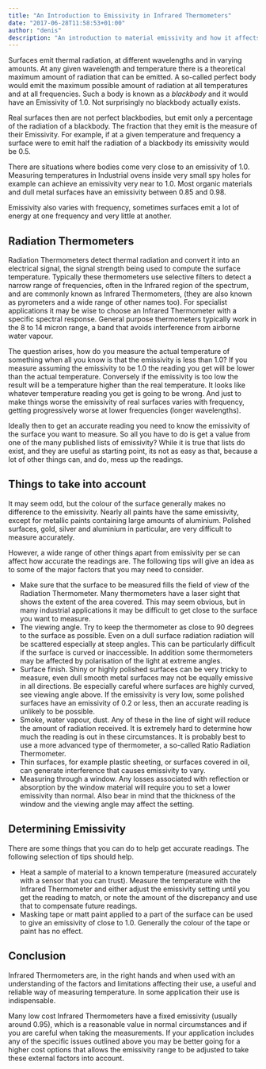 ```yaml
---
title: "An Introduction to Emissivity in Infrared Thermometers"
date: "2017-06-28T11:58:53+01:00"
author: "denis"
description: "An introduction to material emissivity and how it affects measurement using an infrared thermometer or radiation thermometer."
---
```

<p>Surfaces emit thermal radiation, at different wavelengths and in varying amounts. At any given wavelength and temperature there is a theoretical maximum amount of radiation that can be emitted. A so-called perfect body would emit the maximum possible amount of radiation at all temperatures and at all frequencies. Such a body is known as a <em>blackbody</em> and it would have an Emissivity of 1.0. Not surprisingly no blackbody actually exists.</p><p>Real surfaces then are not perfect blackbodies, but emit only a percentage of the radiation of a blackbody. The fraction that they emit is the measure of their Emissivity. For example, if at a given temperature and frequency a surface were to emit half the radiation of a blackbody its emissivity would be 0.5.</p><p>There are situations where bodies come very close to an emissivity of 1.0. Measuring temperatures in Industrial ovens inside very small spy holes for example can achieve an emissivity very near to 1.0. Most organic materials and dull metal surfaces have an emissivity between 0.85 and 0.98.</p><p>Emissivity also varies with frequency, sometimes surfaces emit a lot of energy at one frequency and very little at another.</p><h2>Radiation Thermometers</h2><p>Radiation Thermometers detect thermal radiation and convert it into an electrical signal, the signal strength being used to compute the surface temperature. Typically these thermometers use selective filters to detect a narrow range of frequencies, often in the Infrared region of the spectrum, and are commonly known as Infrared Thermometers, (they are also known as pyrometers and a wide range of other names too). For specialist applications it may be wise to choose an Infrared Thermometer with a specific spectral response. General purpose thermometers typically work in the 8 to 14 micron range, a band that avoids interference from airborne water vapour.</p><p>The question arises, how do you measure the actual temperature of something when all you know is that the emissivity is less than 1.0? If you measure assuming the emissivity to be 1.0 the reading you get will be lower than the actual temperature. Conversely if the emissivity is too low the result will be a temperature higher than the real temperature. It looks like whatever temperature reading you get is going to be wrong. And just to make things worse the emissivity of real surfaces varies with frequency, getting progressively worse at lower frequencies (longer wavelengths).</p><p>Ideally then to get an accurate reading you need to know the emissivity of the surface you want to measure. So all you have to do is get a value from one of the many published lists of emissivity? While it is true that lists do exist, and they are useful as starting point, its not as easy as that, because a lot of other things can, and do, mess up the readings.</p><h2>Things to take into account</h2><p>It may seem odd, but the colour of the surface generally makes no difference to the emissivity. Nearly all paints have the same emissivity, except for metallic paints containing large amounts of aluminium. Polished surfaces, gold, silver and aluminium in particular, are very difficult to measure accurately.</p><p>However, a wide range of other things apart from emissivity per se can affect how accurate the readings are. The following tips will give an idea as to some of the major factors that you may need to consider.</p><ul><li>Make sure that the surface to be measured fills the field of view of the Radiation Thermometer. Many thermometers have a laser sight that shows the extent of the area covered. This may seem obvious, but in many industrial applications it may be difficult to get close to the surface you want to measure.</li><li>The viewing angle. Try to keep the thermometer as close to 90 degrees to the surface as possible. Even on a dull surface radiation radiation will be scattered especially at steep angles. This can be particularly difficult if the surface is curved or inaccessible. In addition some thermometers may be affected by polarisation of the light at extreme angles.</li><li>Surface finish. Shiny or highly polished surfaces can be very tricky to measure, even dull smooth metal surfaces may not be equally emissive in all directions. Be especially careful where surfaces are highly curved, see viewing angle above. If the emissivity is very low, some polished surfaces have an emissivity of 0.2 or less, then an accurate reading is unlikely to be possible.</li><li>Smoke, water vapour, dust. Any of these in the line of sight will reduce the amount of radiation received. It is extremely hard to determine how much the reading is out in these circumstances. It is probably best to use a more advanced type of thermometer, a so-called Ratio Radiation Thermometer.</li><li>Thin surfaces, for example plastic sheeting, or surfaces covered in oil, can generate interference that causes emissivity to vary.</li><li>Measuring through a window. Any losses associated with reflection or absorption by the window material will require you to set a lower emissivity than normal. Also bear in mind that the thickness of the window and the viewing angle may affect the setting.</li></ul><h2>Determining Emissivity</h2><p>There are some things that you can do to help get accurate readings. The following selection of tips should help.</p><ul><li>Heat a sample of material to a known temperature (measured accurately with a sensor that you can trust). Measure the temperature with the Infrared Thermometer and either adjust the emissivity setting until you get the reading to match, or note the amount of the discrepancy and use that to compensate future readings.</li><li>Masking tape or matt paint applied to a part of the surface can be used to give an emissivity of close to 1.0. Generally the colour of the tape or paint has no effect.</li></ul><h2>Conclusion</h2><p>Infrared Thermometers are, in the right hands and when used with an understanding of the factors and limitations affecting their use, a useful and reliable way of measuring temperature. In some application their use is indispensable.</p><p>Many low cost Infrared Thermometers have a fixed emissivity (usually around 0.95), which is a reasonable value in normal circumstances and if you are careful when taking the measurements. If your application includes any of the specific issues outlined above you may be better going for a higher cost options that allows the emissivity range to be adjusted to take these external factors into account.</p>


